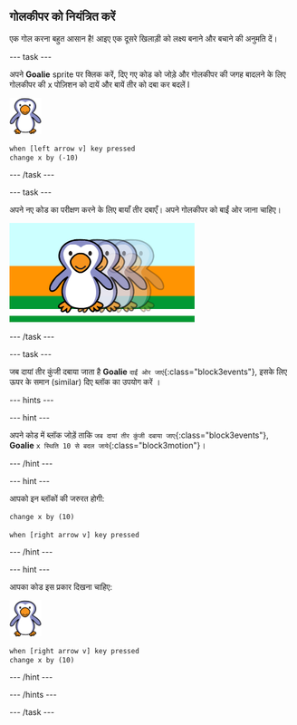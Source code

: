 ## गोलकीपर को नियंत्रित करें

एक गोल करना बहुत आसान है! आइए एक दूसरे खिलाड़ी को लक्ष्य बनाने और बचाने की अनुमति दें।

--- task ---

अपने __Goalie__ sprite पर क्लिक करें, दिए गए कोड को जोड़े और गोलकीपर की जगह बादलने के लिए गोलकीपर की x पोज़िशन को दायें और बायें तीर को दबा कर बदलें I

![गोलकीपर स्प्राइट ](images/goalie-sprite.png)

```blocks3
when [left arrow v] key pressed
change x by (-10)
```

--- /task ---

--- task ---

अपने नए कोड का परीक्षण करने के लिए बायाँ तीर दबाएँ। अपने गोलकीपर को बाईं ओर जाना चाहिए।

![स्क्रीनशॉट](images/goalie-move-left-test.png)

--- /task ---

--- task ---

जब दायां तीर कुंजी दबाया जाता है __Goalie__ `दाईं ओर जाएं`{:class="block3events"}, इसके लिए  ऊपर के समान (similar) दिए ब्लॉक का उपयोग करें ।

--- hints ---


--- hint ---

अपने कोड में ब्लॉक जोड़ें ताकि `जब दायां तीर कुंजी दबाया जाए`{:class="block3events"}, __Goalie__ `x स्थिति 10 से बदल जाये`{:class="block3motion"}।

--- /hint ---

--- hint ---

आपको इन ब्लॉकों की जरुरत होगी:

```blocks3
change x by (10)

when [right arrow v] key pressed
```

--- /hint ---

--- hint ---

आपका कोड इस प्रकार दिखना चाहिए:

![गोलकीपर स्प्राइट ](images/goalie-sprite.png)

```blocks3
when [right arrow v] key pressed
change x by (10)
```

--- /hint ---

--- /hints ---

--- /task ---
